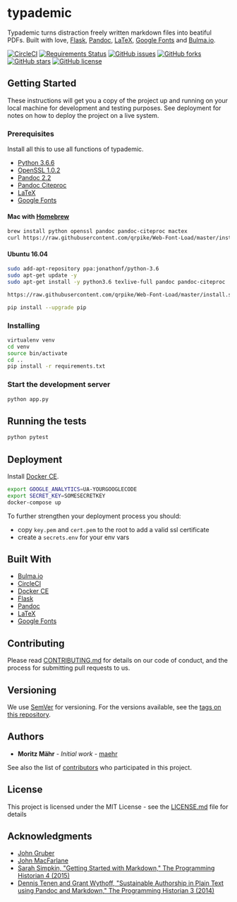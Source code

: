# typademic

Typademic turns distraction freely written markdown files into beatiful PDFs. Built with love, [Flask](http://flask.pocoo.org/), [Pandoc](http://pandoc.org/), [LaTeX](https://www.latex-project.org/), [Google Fonts](https://fonts.google.com/) and [Bulma.io](https://bulma.io/).

[![CircleCI](https://circleci.com/gh/maehr/typademic.svg?style=svg&circle-token=f7ea42d593cc8107242a9ebd489b025c4c33328f)](https://circleci.com/gh/maehr/typademic)
[![Requirements Status](https://requires.io/github/maehr/typademic/requirements.svg?branch=master)](https://requires.io/github/maehr/typademic/requirements/?branch=master)
[![GitHub issues](https://img.shields.io/github/issues/maehr/typademic.svg)](https://github.com/maehr/typademic/issues)
[![GitHub forks](https://img.shields.io/github/forks/maehr/typademic.svg)](https://github.com/maehr/typademic/network)
[![GitHub stars](https://img.shields.io/github/stars/maehr/typademic.svg)](https://github.com/maehr/typademic/stargazers)
[![GitHub license](https://img.shields.io/github/license/maehr/typademic.svg)](https://github.com/maehr/typademic/blob/master/LICENSE.md)

## Getting Started

These instructions will get you a copy of the project up and running on your local machine for development and testing purposes. See deployment for notes on how to deploy the project on a live system.

### Prerequisites

Install all this to use all functions of typademic.

- [Python 3.6.6](https://www.python.org/downloads/release/python-366/)
- [OpenSSL 1.0.2](https://www.openssl.org/source/)
- [Pandoc 2.2](http://pandoc.org/installing.html)
- [Pandoc Citeproc](https://github.com/jgm/pandoc-citeproc)
- [LaTeX](https://www.latex-project.org/get/)
- [Google Fonts](https://github.com/google/fonts)

#### Mac with [Homebrew](https://brew.sh/index_de)

```bash
brew install python openssl pandoc pandoc-citeproc mactex
curl https://raw.githubusercontent.com/qrpike/Web-Font-Load/master/install.sh | bash
```

#### Ubuntu 16.04

```bash
sudo add-apt-repository ppa:jonathonf/python-3.6
sudo apt-get update -y
sudo apt-get install -y python3.6 texlive-full pandoc pandoc-citeproc

https://raw.githubusercontent.com/qrpike/Web-Font-Load/master/install.sh | bash

pip install --upgrade pip
```

### Installing

```bash
virtualenv venv
cd venv
source bin/activate
cd ..
pip install -r requirements.txt
```

### Start the development server

```bash
python app.py
```

## Running the tests

```bash
python pytest
```

## Deployment

Install [Docker CE](https://www.docker.com/community-edition).

```bash
export GOOGLE_ANALYTICS=UA-YOURGOOGLECODE
export SECRET_KEY=SOMESECRETKEY
docker-compose up
```

To further strengthen your deployment process you should:

- copy `key.pem` and `cert.pem` to the root to add a valid ssl certificate
- create a `secrets.env` for your env vars

## Built With

* [Bulma.io](https://bulma.io/)
* [CircleCI](https://circleci.com)
* [Docker CE](https://www.docker.com/community-edition)
* [Flask](http://flask.pocoo.org/)
* [Pandoc](http://pandoc.org/)
* [LaTeX](https://www.latex-project.org/)
* [Google Fonts](https://fonts.google.com/)

## Contributing

Please read [CONTRIBUTING.md](CONTRIBUTING.md) for details on our code of conduct, and the process for submitting pull requests to us.

## Versioning

We use [SemVer](http://semver.org/) for versioning. For the versions available, see the [tags on this repository](https://github.com/maehr/typademic/tags).

## Authors

* **Moritz Mähr** - *Initial work* - [maehr](https://github.com/maehr)

See also the list of [contributors](https://github.com/maehr/typademic/contributors) who participated in this project.

## License

This project is licensed under the MIT License - see the [LICENSE.md](LICENSE.md) file for details

## Acknowledgments

* [John Gruber](https://daringfireball.net/projects/markdown/)
* [John MacFarlane](http://johnmacfarlane.net/)
* [Sarah Simpkin, "Getting Started with Markdown," The Programming Historian 4 (2015)](https://programminghistorian.org/en/lessons/getting-started-with-markdown)
* [Dennis Tenen and Grant Wythoff, "Sustainable Authorship in Plain Text using Pandoc and Markdown," The Programming Historian 3 (2014)](https://programminghistorian.org/en/lessons/sustainable-authorship-in-plain-text-using-pandoc-and-markdown)

